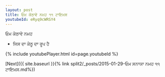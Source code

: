 ```yaml
---
layout: post
title: ਓਮ ਕੇਠਾਵੇ ਨਮਹ ੧੧ ਟਾਇਮਸ
youtubeId: eRyq9cWRSY4
---
```

 
 
 ਓਮ ਕੇਠਾਵੇ ਨਮਹ  
 
 -  ਜਿਸ ਦਾ ਕੇਠੂ ਦਾ ਰੂਪ ਹੈ 
 
  
 
  
 
 
 
 
 
 


{% include youtubePlayer.html id=page.youtubeId %}
 
[Next]({{ site.baseurl }}{% link  split2/_posts/2015-01-29-ਓਮ ਸਨਾਯਾ ਨਮਹ ੧੧ ਟਾਇਮਸ.md%})
 

